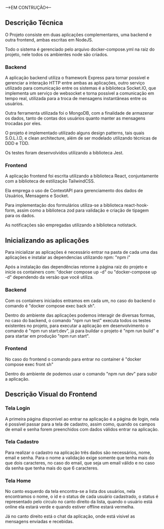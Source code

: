-->EM CONTRUÇÃO<--

## Descrição Técnica 

O Projeto consiste em duas aplicações complementares, uma backend e outra frontend, ambas escritas em NodeJS.

Todo o sistema é gerenciado pelo arquivo docker-compose.yml na raiz do projeto, nele todos os ambientes node são criados.

### Backend

A aplicação backend utiliza o framework Express para tornar possível e gerenciar a interação HTTP entre ambas as aplicações, 
outro serviço utilizado para comunicação entre os sistemas é a biblioteca Socket.IO, que implementa um serviço de websocket e torna possível a comunicação em tempo real, 
utilizada para a troca de mensagens instantâneas entre os usuários.

Outra ferramenta utilizada foi o MongoDB, com a finalidade de armazenar os dados, tanto de contas dos usuários quanto manter as mensagens trocadas por eles.

O projeto é implementado utilizado alguns design patterns, tais quais S.O.L.I.D, e clean architecture, além de ser modelado utilizando técnicas de DDD e TDD.

Os testes foram desenvolvidos utilizando a biblioteca Jest.

### Frontend

A aplicação frontend foi escrita utilizando a biblioteca React, conjuntamente com a biblioteca de estilização TailwindCSS.

Ela emprega o uso de ContextAPI para gerenciamento dos dados de Usuários, Mensagens e Socket.

Para implementação dos formulários utiliza-se a biblioteca react-hook-form, assim como a biblioteca zod para validação e criação de tipagem para os dados.

As notificações são empregadas utilizando a biblioteca notistack.


## Inicializando as aplicações

Para inicializar as aplicações é necessário entrar na pasta de cada uma das aplicações e instalar as dependencias utilizando npm: "npm i"

Após a instalação das dependências retorne à página raiz do projeto e inicie os containers com: "docker compose up -d" ou "docker-compose up -d" dependendo da versão que você utiliza.

### Backend

Com os containers iniciados entramos em cada um, no caso do backend o comando é "docker compose exec back sh".

Dentro do ambiente das aplicações podemos interagir de diversas formas, no caso do backend, o comando "npm run test" executa todos os testes existentes no projeto, para executar a aplicação em desenvolvimento o comando é "npm run start:dev", já para buildar o projeto é "npm run build" e para startar em produção "npm run start".

### Frontend

No caso do frontend o comando para entrar no container é "docker compose exec front sh"

Dentro do ambiente de podemos usar o comando "npm run dev" para subir a aplicação.


## Descrição Visual do Frontend

### Tela Login

A primeira página disponível ao entrar na aplicação é a página de login, nela é possível passar para a tela de cadastro, assim como, quando os campos de email e senha forem preenchidos com dados válidos entrar na aplicação.

### Tela Cadastro

Para realizar o cadastro na aplicação três dados são necessários, nome, email e senha. Para o nome a validação exige somente que tenha mais do que dois caracteres, no caso do email, que seja um email válido e no caso da senha que tenha mais do que 6 caracteres.

### Tela Home

No canto esquerdo da tela encontra-se a lista dos usuários, nela encontramos o nome, o id e o status de cada usuário cadastrado, o status é representado pelo circulo no canto direito da lista, quando o usuário está online ela estará verde e quando estiver offline estará vermelha.

Já no canto direito está o chat da aplicação, onde está visivel as mensagens enviadas e recebidas.
